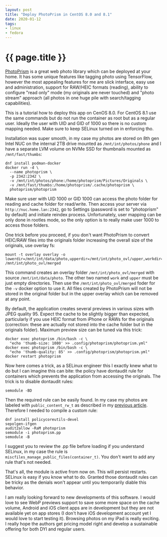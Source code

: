 ```yaml
---
layout: post
title: "Deploy PhotoPrism in CentOS 8.0 and 8.1"
date: 2020-01-12
tags:
- linux
- fedora
---
```

{{ page.title }}
================

[PhotoPrism](https://photoprism.org/) is a great web photo library which can be
deployed at your home. It has some unique features like tagging photo using
TensorFlow, however the most appealing features for me are slick interface,
easy use and administration, support for RAW/HEIC formats (reading), ability to
configure "read only" mode (my originals are never touched) and "photo stream"
approach (all photos in one huge pile with search/tagging capabilities).

This is a tutorial how to deploy this app on CenOS 8.0. For CentOS 8.1 use the
same commands but do not run the container as root but as a regular user.
Ideally the user with UID and GID of 1000 so there is no custom mapping needed.
Make sure to keep SELinux turned on in enforcing tho.

Installation was super smooth, in my case my photos are stored on 8th gen Intel
NUC on the internal 2TB drive mounted as `/mnt/int/photos/phone` and I have a
separate LVM volume on NVMe SSD for thumbnails mounted as
`/mnt/fast/thumbs`:

	dnf install podman-docker
	docker run -d \
	  --name photoprism \
	  -p 2342:2342 \
	  -v /mnt/int/photos/phone:/home/photoprism/Pictures/Originals \
	  -v /mnt/fast/thumbs:/home/photoprism/.cache/photoprism \
	  photoprism/photoprism

Make sure user with UID 1000 or GID 1000 can access the photo folder for
reading and cache folder for read/write. Then access your server via
`http://nuc.home.lan:2342`, go to Settings (password is set to "photoprism" by
default) and initiate reindex process. Unfortunately, user mapping can be only
done in rootles mode, so the only option is to really make user 1000 to access
those folders.

One trick before you proceed, if you don't want PhotoPrism to convert HEIC/RAW
files into the originals folder increasing the overall size of the originals,
use overlay fs:

    mount -t overlay overlay -o lowerdir=/mnt/int/data/photo,upperdir=/mnt/int/photo_ovl/upper,workdir=/mnt/int/photo_ovl/work /mnt/int/photo_ovl/merged

This command creates an overlay folder `/mnt/int/photo_ovl/merged` with source
`/mnt/int/data/photo`. The other two named `work` and `upper` must be just
empty directories. Then use the `/mnt/int/photo_ovl/merged` foder for the `-v`
docker option to use it. All files created by PhotoPrism will not be stored in
the original folder but in the upper overlay which can be removed at any point.

By default, the application creates several previews in various sizes with JPEG
quality 95. Expect the cache to be slightly bigger than expected, particularly
if you use HEIC format from iPhone or RAWs for the originals (correction: these
are actually not stored into the cache folder but in the originals folder).
Maximum preview size can be tuned via this trick:

	docker exec photoprism /bin/bash -c \
	  "echo 'thumb-size: 1080' >> .config/photoprism/photoprism.yml"
	docker exec photoprism /bin/bash -c \
	  "echo 'thumb-quality: 85' >> .config/photoprism/photoprism.yml"
	docker restart photoprism

Now here comes a trick, as a SELinux engineer this I exactly knew what to do
but I can imagine this can bite: the policy have dontaudit rule for containers
which prevents the application from accessing the originals. The trick is to
disable dontaudit rules:

	semodule -BD

Then the required rule can be easily found. In my case my photos are labeled
with `public_content_rw_t` as described in my [previous
article](/2020/01/samba-and-nfs-shared-folder-on-centos8.html). Therefore I
needed to compile a custom rule:

	dnf install policycoreutils-devel
	sepolgen-ifgen
	audit2allow -RaM photoprism
	semodule -i photoprism.pp
	semodule -B
	
I suggest you to review the .pp file before loading if you understand SELinux,
in my case the rule is `miscfiles_manage_public_files(container_t)`. You don't
want to add any rule that's not needed.

That's all, the module is active from now on. This will persist restarts.
SELinux is easy if you know what to do. Granted those dontaudit rules can be
tricky as the denials won't appear until you temporarily diable this behavior.

I am really looking forward to new developments of this software. I would love
to see WebP previews support to save some more space on the cache volume,
Android and iOS client apps are in development but they are not available yet
on app stores (I don't have iOS development account yet I would love to start
testing it). Browsing photos on my iPad is really exciting. I really hope the
authors get pricing model right and develop a sustainable offering for both DYI
and regular users.
